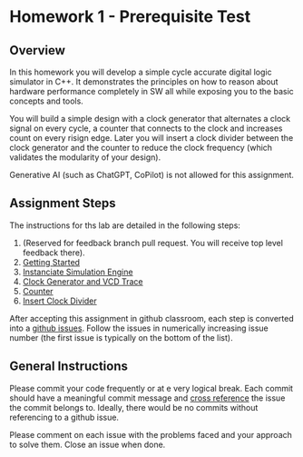 # Homework 1 - Prerequisite Test

## Overview 

In this homework you will develop a simple cycle accurate digital logic simulator in C++. It demonstrates the principles on how to reason about hardware performance completely in SW all while exposing  you to the basic concepts and tools. 

You will build a simple design with a clock generator that alternates a clock signal on every cycle, a counter that connects to the clock and increases count on every risign edge. Later you will insert a clock divider between the clock generator and the counter to reduce the clock frequency (which validates the modularity of your design).

Generative AI (such as ChatGPT, CoPilot) is not allowed for this assignment. 

## Assignment Steps

The instructions for ths lab are detailed in the following steps:

1. (Reserved for feedback branch pull request. You will receive top level feedback there).
2. [Getting Started](.github/STARTING_ISSUES/2.%20Getting%20Started.md)
3. [Instanciate Simulation Engine](.github/STARTING_ISSUES/3.%20Instanciate%20Simulation%20Engine.md)
4. [Clock Generator and VCD Trace](.github/STARTING_ISSUES/4.%20Clock%20Generator%20and%20VCD%20Trace.md)
5. [Counter](.github/STARTING_ISSUES/5.%20Counter.md)
6. [Insert Clock Divider](.github/STARTING_ISSUES/6.%20Insert%20Clock%20Divider.md)

After accepting this assignment in github classroom, each step is converted into a [github issues](https://docs.github.com/en/issues). Follow the issues in numerically increasing issue number (the first issue is typically on the bottom of the list).

## General Instructions

Please commit your code frequently or at e very logical break. Each commit should have a meaningful commit message and [cross reference](https://docs.github.com/en/get-started/writing-on-github/working-with-advanced-formatting/autolinked-references-and-urls#issues-and-pull-requests) the issue the commit belongs to. Ideally, there would be no commits without referencing to a github issue. 

Please comment on each issue with the problems faced and your approach to solve them. Close an issue when done. 
